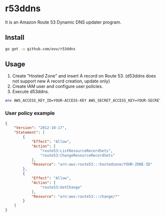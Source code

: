 r53ddns
=======

It is an Amazon Route 53 Dynamic DNS updater program.

Install
-------

```bash
go get -u github.com/oov/r53ddns
```

Usage
-----

1. Create "Hosted Zone" and insert A record on Route 53. (d53ddns does not support new A record creation, update only)
2. Create IAM user and configure user policies.
3. Execute d53ddns.

```bash
env AWS_ACCESS_KEY_ID=YOUR-ACCESS-KEY AWS_SECRET_ACCESS_KEY=YOUR-SECRET-KEY r53ddns --zone=YOUR-ZONE-ID --domain=ddns.example.org.
```

### User policy example

```json
{
    "Version": "2012-10-17",
    "Statement": [
        {
            "Effect": "Allow",
            "Action": [
                "route53:ListResourceRecordSets",
                "route53:ChangeResourceRecordSets"
            ],
            "Resource": "arn:aws:route53:::hostedzone/YOUR-ZONE-ID"
        },
        {
            "Effect": "Allow",
            "Action": [
                "route53:GetChange"
            ],
            "Resource": "arn:aws:route53:::change/*"
        }
    ]
}
```
